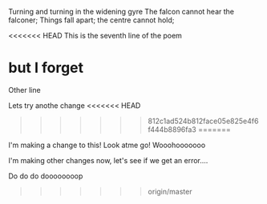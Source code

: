 Turning and turning in the widening gyre
The falcon cannot hear the falconer;
Things fall apart; the centre cannot hold;

<<<<<<< HEAD
This is the seventh line of the poem 

but I forget 
=======
Other line

Lets try anothe change
<<<<<<< HEAD
>>>>>>> 812c1ad524b812face05e825e4f6f444b8896fa3
=======



I'm making a change to this!  Look atme go!  Wooohooooooo


I'm making other changes now, let's see if we get an error....

Do do do doooooooop
>>>>>>> origin/master

